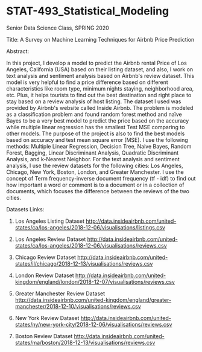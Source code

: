 # STAT-493_Statistical_Modeling

Senior Data Science Class, SPRING 2020

Title: A Survey on Machine Learning Techniques for Airbnb Price Prediction

Abstract:

In this project, I develop a model to predict the Airbnb rental Price of Los Angeles, California (USA) based on their listing dataset, and also, I work on text analysis and sentiment analysis based on Airbnb's review dataset. This model is very helpful to find a price difference based on different characteristics like room type, minimum nights staying, neighborhood area, etc. Plus, it helps tourists to find out the best destination and right place to stay based on a review analysis of host listing. The dataset I used was provided by Airbnb's website called Inside Airbnb. The problem is modeled as a classification problem and found random forest method and naïve Bayes to be a very best model to predict the price based on the accuracy while multiple linear regression has the smallest Test MSE comparing to other models. The purpose of the project is also to find the best models based on accuracy and test mean square error (MSE). I use the following methods: Multiple Linear Regression, Decision Tree, Naive Bayes, Random Forest, Bagging, Linear Discriminant Analysis, Quadratic Discriminant Analysis, and k-Nearest Neighbor. For the text analysis and sentiment analysis, I use the review datasets for the following cities: Los Angeles, Chicago, New York, Boston, London, and Greater Manchester. I use the concept of Term frequency-inverse document frequency (tf - idf) to find out how important a word or comment is to a document or in a collection of documents, which focuses the difference between the reviews of the two cities.

Datasets Links:

1. Los Angeles Listing Dataset
http://data.insideairbnb.com/united-states/ca/los-angeles/2018-12-06/visualisations/listings.csv

2. Los Angeles Review Dataset
http://data.insideairbnb.com/united-states/ca/los-angeles/2018-12-06/visualisations/reviews.csv

3. Chicago Review Dataset
http://data.insideairbnb.com/united-states/il/chicago/2018-12-13/visualisations/reviews.csv

4. London Review Dataset
http://data.insideairbnb.com/united-kingdom/england/london/2018-12-07/visualisations/reviews.csv

5. Greater Manchester Review Dataset
http://data.insideairbnb.com/united-kingdom/england/greater-manchester/2018-12-10/visualisations/reviews.csv

6. New York Review Dataset
http://data.insideairbnb.com/united-states/ny/new-york-city/2018-12-06/visualisations/reviews.csv

7. Boston Review Dataset
http://data.insideairbnb.com/united-states/ma/boston/2018-12-13/visualisations/reviews.csv

